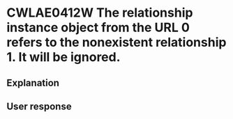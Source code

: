 # CWLAE0412W The relationship instance object from the URL 0 refers to the nonexistent relationship 1. It will be ignored.

## Explanation

## User response